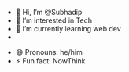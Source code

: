 - 👋 Hi, I’m @Subhadip
- 👀 I’m interested in Tech
- 🌱 I’m currently learning web dev
- <!---💞️ I’m looking to collaborate on ... -->
<!---- 📫 How to reach me ... --->
- 😄 Pronouns: he/him
- ⚡ Fun fact: NowThink

<!---
SubhadipD9/SubhadipD9 is a ✨ special ✨ repository because its `README.md` (this file) appears on your GitHub profile.
You can click the Preview link to take a look at your changes.
--->

